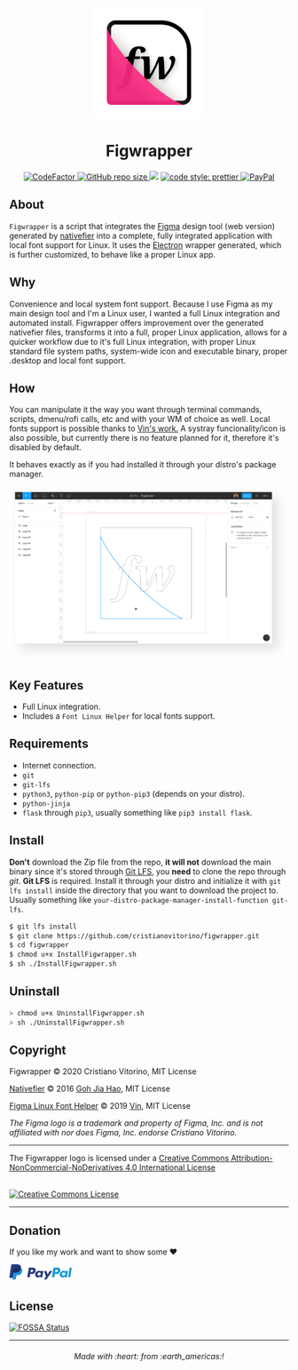 <p align="center">
    <img src="https://raw.githubusercontent.com/cristianovitorino/figwrapper/master/Images/icon.png"
    alt="icon"/>
</p>

<h1 align="center">
    Figwrapper
</h1>

<p align="center">
  <a href="https://www.codefactor.io/repository/github/cristianovitorino/figwrapper">
    <img src="https://www.codefactor.io/repository/github/cristianovitorino/figwrapper/badge" alt="CodeFactor">
  </a>
  <a href="https://www.codefactor.io/repository/github/cristianovitorino/figwrapper">
    <img alt="GitHub repo size" src="https://img.shields.io/github/repo-size/cristianovitorino/figwrapper">
  </a>
<a href="https://app.fossa.io/projects/git%2Bgithub.com%2Fcristianovitorino%2Ffigwrapper?ref=badge_shield" alt="FOSSA Status"><img src="https://app.fossa.io/api/projects/git%2Bgithub.com%2Fcristianovitorino%2Ffigwrapper.svg?type=shield"/></a>
  <a href="https://github.com/prettier/prettier">
    <img alt="code style: prettier" src="https://img.shields.io/badge/code_style-prettier-ff69b4.svg?style=flat-square">
  </a>
  <a href="https://www.paypal.com/cgi-bin/webscr?cmd=_s-xclick&hosted_button_id=Y79WNXRNJCHB4&source=url">
    <img alt="PayPal" src="https://img.shields.io/badge/PayPal-Donate-brightgreen?style=flat-square">
  </a>
</p>

## About

`Figwrapper` is a script that integrates the [Figma](https://www.figma.com/) design tool (web version) generated by [nativefier](https://github.com/jiahaog/nativefier) into a complete, fully integrated application with local font support for Linux. It uses the [Electron](https://github.com/electron/electron) wrapper generated, which is further customized, to behave like a proper Linux app.

## Why

Convenience and local system font support. Because I use Figma as my main design tool and I'm a Linux user, I wanted a full Linux integration and automated install. Figwrapper offers improvement over the generated nativefier files, transforms it into a full, proper Linux application, allows for a quicker workflow due to it's full Linux integration, with proper Linux standard file system paths, system-wide icon and executable binary, proper .desktop and local font support. 

## How

You can manipulate it the way you want through terminal commands, scripts, dmenu/rofi calls, etc and with your WM of choice as well. Local fonts support is possible thanks to [Vin's work.](https://github.com/tryvin/figma-linux-font-helper) A systray funcionality/icon is also possible, but currently there is no feature planned for it, therefore it's disabled by default.

It behaves exactly as if you had installed it through your distro's package manager.

<p align="center">
    <img src="https://raw.githubusercontent.com/cristianovitorino/figwrapper/master/Images/screenshot.png"
    alt="screenshot"/>
</p>

## Key Features
- Full Linux integration.
- Includes a `Font Linux Helper` for local fonts support.

## Requirements
- Internet connection.
- `git`
- `git-lfs`
- `python3`, `python-pip` or `python-pip3` (depends on your distro).
- `python-jinja`
- `flask` through `pip3`, usually something like `pip3 install flask`.

## Install
**Don't** download the Zip file from the repo, **it will not** download the main binary since it's stored through [Git LFS](https://git-lfs.github.com), you **need** to clone the repo through _git_. **Git LFS** is required. Install it through your distro and initialize it with `git lfs install` inside the directory that you want to download the project to. Usually something like `your-distro-package-manager-install-function git-lfs`.

```bash
$ git lfs install
$ git clone https://github.com/cristianovitorino/figwrapper.git
$ cd figwrapper
$ chmod u+x InstallFigwrapper.sh
$ sh ./InstallFigwrapper.sh
```

## Uninstall

```bash
> chmod u+x UninstallFigwrapper.sh
> sh ./UninstallFigwrapper.sh
```

## Copyright

Figwrapper © 2020 Cristiano Vitorino, MIT License

[Nativefier](https://github.com/jiahaog/nativefier) © 2016 [Goh Jia Hao](https://github.com/jiahaog), MIT License

[Figma Linux Font Helper](https://github.com/tryvin/figma-linux-font-helper) © 2019 [Vin](https://github.com/tryvin), MIT License

*The Figma logo is a trademark and property of Figma, Inc. and is not affiliated with nor does Figma, Inc. endorse Cristiano Vitorino.*

---

<div>
The Figwrapper logo is licensed under a <a rel="license" href="http://creativecommons.org/licenses/by-nc-nd/4.0/">Creative Commons Attribution-NonCommercial-NoDerivatives 4.0 International License</a>

<br/><a rel="license" href="http://creativecommons.org/licenses/by-nc-nd/4.0/"><img alt="Creative Commons License" style="border-width:0" src="https://licensebuttons.net/l/by-nc-nd/4.0/88x31.png" /></a>
</div>

---
## Donation
If you like my work and want to show some :heart:

[<img height="30" src="paypal-donate.png" alt="PayPal"/>](https://www.paypal.com/cgi-bin/webscr?cmd=_s-xclick&hosted_button_id=Y79WNXRNJCHB4&source=url)

## License
[![FOSSA Status](https://app.fossa.io/api/projects/git%2Bgithub.com%2Fcristianovitorino%2Ffigwrapper.svg?type=large)](https://app.fossa.io/projects/git%2Bgithub.com%2Fcristianovitorino%2Ffigwrapper?ref=badge_large)

---

<h6 align="center">
  Made with :heart: from :earth_americas:!
</h6>
